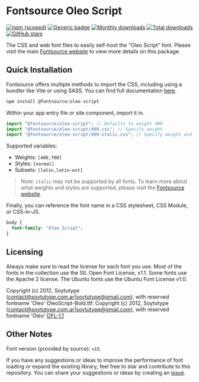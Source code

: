 # Fontsource Oleo Script

[![npm (scoped)](https://img.shields.io/npm/v/@fontsource/oleo-script?color=brightgreen)](https://www.npmjs.com/package/@fontsource/oleo-script) [![Generic badge](https://img.shields.io/badge/fontsource-passing-brightgreen)](https://github.com/fontsource/fontsource) [![Monthly downloads](https://badgen.net/npm/dm/@fontsource/oleo-script)](https://github.com/fontsource/fontsource) [![Total downloads](https://badgen.net/npm/dt/@fontsource/oleo-script)](https://github.com/fontsource/fontsource) [![GitHub stars](https://img.shields.io/github/stars/fontsource/fontsource.svg?style=social&label=Star)](https://github.com/fontsource/fontsource/stargazers)

The CSS and web font files to easily self-host the “Oleo Script” font. Please visit the main [Fontsource website](https://fontsource.org/fonts/oleo-script) to view more details on this package.

## Quick Installation

Fontsource offers multiple methods to import the CSS, including using a bundler like Vite or using SASS. You can find full documentation [here](https://fontsource.org/docs/getting-started/introduction).

```javascript
npm install @fontsource/oleo-script
```

Within your app entry file or site component, import it in.

```javascript
import "@fontsource/oleo-script"; // Defaults to weight 400
import "@fontsource/oleo-script/400.css"; // Specify weight
import "@fontsource/oleo-script/400-italic.css"; // Specify weight and style
```

Supported variables:
- Weights: `[400,700]`
- Styles: `[normal]`
- Subsets: `[latin,latin-ext]`

> Note: `italic` may not be supported by all fonts. To learn more about what weights and styles are supported, please visit the [Fontsource website](https://fontsource.org/fonts/oleo-script).

Finally, you can reference the font name in a CSS stylesheet, CSS Module, or CSS-in-JS.

```css
body {
  font-family: "Oleo Script";
}
```

## Licensing
Always make sure to read the license for each font you use. Most of the fonts in the collection use the SIL Open Font License, v1.1. Some fonts use the Apache 2 license. The Ubuntu fonts use the Ubuntu Font License v1.0.

Copyright (c) 2012, Soytutype (contact@soytutype.com.ar|soytutype@gmail.com), with reserved fontname 'Oleo' OleoScript-Bold.ttf: Copyright (c) 2012, Soytutype (contact@soytutype.com.ar|soytutype@gmail.com), with reserved fontname 'Oleo'
[OFL-1.1](https://openfontlicense.org)

## Other Notes
Font version (provided by source): `v15`.

If you have any suggestions or ideas to improve the performance of font loading or expand the existing library, feel free to star and contribute to this repository. You can share your suggestions or ideas by creating an [issue](https://github.com/fontsource/fontsource/issues).